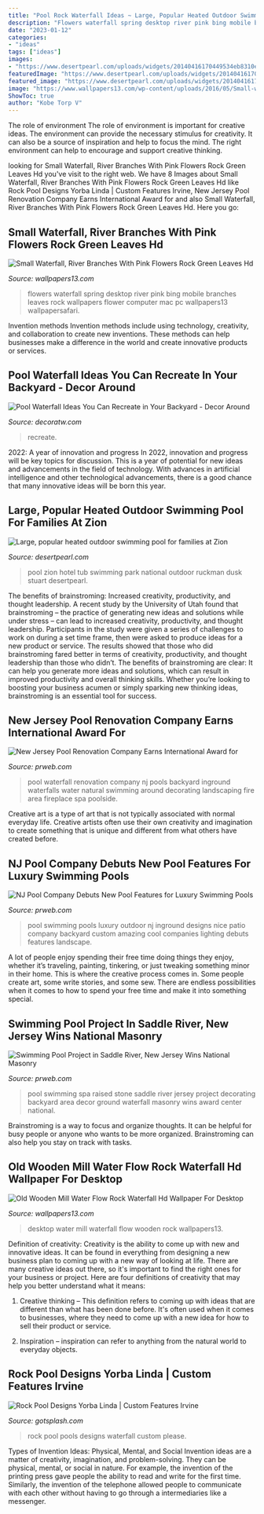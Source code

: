 ```yaml
---
title: "Pool Rock Waterfall Ideas ~ Large, Popular Heated Outdoor Swimming Pool For Families At Zion"
description: "Flowers waterfall spring desktop river pink bing mobile branches leaves rock wallpapers flower computer mac pc wallpapers13 wallpapersafari"
date: "2023-01-12"
categories:
- "ideas"
tags: ["ideas"]
images:
- "https://www.desertpearl.com/uploads/widgets/20140416170449534eb8310e160.jpeg?v10"
featuredImage: "https://www.desertpearl.com/uploads/widgets/20140416170449534eb8310e160.jpeg?v10"
featured_image: "https://www.desertpearl.com/uploads/widgets/20140416170449534eb8310e160.jpeg?v10"
image: "https://www.wallpapers13.com/wp-content/uploads/2016/05/Small-waterfall-river-branches-with-pink-flowers-rock-green-leaves-HD-Wallpaper-Download-for-mobile-345579-1600x1200.jpg"
ShowToc: true
author: "Kobe Torp V"
---
```



The role of environment
The role of environment is important for creative ideas. The environment can provide the necessary stimulus for creativity. It can also be a source of inspiration and help to focus the mind. The right environment can help to encourage and support creative thinking.

	

		
looking for Small Waterfall, River Branches With Pink Flowers Rock Green Leaves Hd you've visit to the right web. We have 8 Images about Small Waterfall, River Branches With Pink Flowers Rock Green Leaves Hd like Rock Pool Designs Yorba Linda | Custom Features Irvine, New Jersey Pool Renovation Company Earns International Award for and also Small Waterfall, River Branches With Pink Flowers Rock Green Leaves Hd. Here you go:
		
    
## Small Waterfall, River Branches With Pink Flowers Rock Green Leaves Hd

<img loading=lazy src="https://www.wallpapers13.com/wp-content/uploads/2016/05/Small-waterfall-river-branches-with-pink-flowers-rock-green-leaves-HD-Wallpaper-Download-for-mobile-345579-1600x1200.jpg" onerror="this.onerror=null;this.src='https://tse4.mm.bing.net/th?id=OIP.JBGVB_Zn3O-u2s9LNMJN_AHaFj&amp;pid=15.1';" alt="Small Waterfall, River Branches With Pink Flowers Rock Green Leaves Hd">

_Source: wallpapers13.com_

>flowers waterfall spring desktop river pink bing mobile branches leaves rock wallpapers flower computer mac pc wallpapers13 wallpapersafari. 

	

Invention methods
Invention methods include using technology, creativity, and collaboration to create new inventions. These methods can help businesses make a difference in the world and create innovative products or services.

    
## Pool Waterfall Ideas You Can Recreate In Your Backyard - Decor Around

<img loading=lazy src="https://decoratw.com/wp-content/uploads/2016/07/pool-waterfall-ideas-5.jpg" onerror="this.onerror=null;this.src='https://tse4.mm.bing.net/th?id=OIP.UqrsocCxnpcRYLBGUjyKggHaEK&amp;pid=15.1';" alt="Pool Waterfall Ideas You Can Recreate in Your Backyard - Decor Around">

_Source: decoratw.com_

>recreate. 

	

2022: A year of innovation and progress
In 2022, innovation and progress will be key topics for discussion. This is a year of potential for new ideas and advancements in the field of technology. With advances in artificial intelligence and other technological advancements, there is a good chance that many innovative ideas will be born this year.

    
## Large, Popular Heated Outdoor Swimming Pool For Families At Zion

<img loading=lazy src="https://www.desertpearl.com/uploads/widgets/20140416170449534eb8310e160.jpeg?v10" onerror="this.onerror=null;this.src='https://tse2.mm.bing.net/th?id=OIP.FOQYXDrJfVtWq-cegabqOQHaEZ&amp;pid=15.1';" alt="Large, popular heated outdoor swimming pool for families at Zion">

_Source: desertpearl.com_

>pool zion hotel tub swimming park national outdoor ruckman dusk stuart desertpearl. 

	

The benefits of brainstroming: Increased creativity, productivity, and thought leadership.
A recent study by the University of Utah found that brainstroming – the practice of generating new ideas and solutions while under stress – can lead to increased creativity, productivity, and thought leadership. Participants in the study were given a series of challenges to work on during a set time frame, then were asked to produce ideas for a new product or service. The results showed that those who did brainstroming fared better in terms of creativity, productivity, and thought leadership than those who didn’t.
The benefits of brainstroming are clear: It can help you generate more ideas and solutions, which can result in improved productivity and overall thinking skills. Whether you’re looking to boosting your business acumen or simply sparking new thinking ideas, brainstroming is an essential tool for success.

    
## New Jersey Pool Renovation Company Earns International Award For

<img loading=lazy src="http://ww1.prweb.com/prfiles/2011/11/09/8951374/NJ-Pool-Renovation-Company.jpg" onerror="this.onerror=null;this.src='https://tse4.mm.bing.net/th?id=OIP.NXLNjjeasyWlLdD_dU6ISQHaE9&amp;pid=15.1';" alt="New Jersey Pool Renovation Company Earns International Award for">

_Source: prweb.com_

>pool waterfall renovation company nj pools backyard inground waterfalls water natural swimming around decorating landscaping fire area fireplace spa poolside. 

	

Creative art is a type of art that is not typically associated with normal everyday life. Creative artists often use their own creativity and imagination to create something that is unique and different from what others have created before.

    
## NJ Pool Company Debuts New Pool Features For Luxury Swimming Pools

<img loading=lazy src="http://ww1.prweb.com/prfiles/2011/10/10/8865782/Pool-Companies-NJ.jpg" onerror="this.onerror=null;this.src='https://tse3.mm.bing.net/th?id=OIP.-OUC4NNlgJB5beNaqMNe4QHaFI&amp;pid=15.1';" alt="NJ Pool Company Debuts New Pool Features for Luxury Swimming Pools">

_Source: prweb.com_

>pool swimming pools luxury outdoor nj inground designs nice patio company backyard custom amazing cool companies lighting debuts features landscape. 

	

A lot of people enjoy spending their free time doing things they enjoy, whether it’s traveling, painting, tinkering, or just tweaking something minor in their home. This is where the creative process comes in. Some people create art, some write stories, and some sew. There are endless possibilities when it comes to how to spend your free time and make it into something special.

    
## Swimming Pool Project In Saddle River, New Jersey Wins National Masonry

<img loading=lazy src="http://ww1.prweb.com/prfiles/2011/01/24/278217/Spa.jpg" onerror="this.onerror=null;this.src='https://tse1.mm.bing.net/th?id=OIP.bSH2BTfLcJiVdTpIdwCfrAHaE9&amp;pid=15.1';" alt="Swimming Pool Project in Saddle River, New Jersey Wins National Masonry">

_Source: prweb.com_

>pool swimming spa raised stone saddle river jersey project decorating backyard area decor ground waterfall masonry wins award center national. 

	

Brainstroming is a way to focus and organize thoughts. It can be helpful for busy people or anyone who wants to be more organized. Brainstroming can also help you stay on track with tasks.

    
## Old Wooden Mill Water Flow Rock Waterfall Hd Wallpaper For Desktop

<img loading=lazy src="http://www.wallpapers13.com/wp-content/uploads/2016/06/Old-wooden-mill-water-flow-rock-waterfall-HD-Wallpaper-for-Desktop-1920x1440.jpg" onerror="this.onerror=null;this.src='https://tse2.mm.bing.net/th?id=OIP.4PbLkpk7RQb9gmGzkwDIngHaFj&amp;pid=15.1';" alt="Old Wooden Mill Water Flow Rock Waterfall Hd Wallpaper For Desktop">

_Source: wallpapers13.com_

>desktop water mill waterfall flow wooden rock wallpapers13. 

	

Definition of creativity:
Creativity is the ability to come up with new and innovative ideas. It can be found in everything from designing a new business plan to coming up with a new way of looking at life. There are many creative ideas out there, so it's important to find the right ones for your business or project. Here are four definitions of creativity that may help you better understand what it means: 
1. Creative thinking – This definition refers to coming up with ideas that are different than what has been done before. It's often used when it comes to businesses, where they need to come up with a new idea for how to sell their product or service. 

2. Inspiration – inspiration can refer to anything from the natural world to everyday objects.

    
## Rock Pool Designs Yorba Linda | Custom Features Irvine

<img loading=lazy src="https://www.gotsplash.com/wp-content/gallery/rock-pools/Rock_Pool_with_Reef_Step_and_Large_Rock_Waterfall_Wall.jpg" onerror="this.onerror=null;this.src='https://tse3.mm.bing.net/th?id=OIP.RgF6nLWotGBQo-gCn5schQHaFm&amp;pid=15.1';" alt="Rock Pool Designs Yorba Linda | Custom Features Irvine">

_Source: gotsplash.com_

>rock pool pools designs waterfall custom please. 

	

Types of Invention Ideas: Physical, Mental, and Social
Invention ideas are a matter of creativity, imagination, and problem-solving. They can be physical, mental, or social in nature. For example, the invention of the printing press gave people the ability to read and write for the first time. Similarly, the invention of the telephone allowed people to communicate with each other without having to go through a intermediaries like a messenger.

